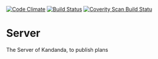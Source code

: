 [![Code Climate](https://codeclimate.com/github/kandanda/Server.png)](https://codeclimate.com/github/kandanda/Server)
[![Build Status](https://travis-ci.org/kandanda/Server.svg?branch=master)](https://travis-ci.org/kandanda/Server)
[![Coverity Scan Build Statu](https://scan.coverity.com/projects/11978/badge.svg)](https://scan.coverity.com/projects/kandanda-server)

# Server
The Server of Kandanda, to publish plans
